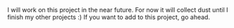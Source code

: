I will work on this project in the near future. For now it will collect dust until I finish my other projects :) If you want to add to this project, go ahead.
